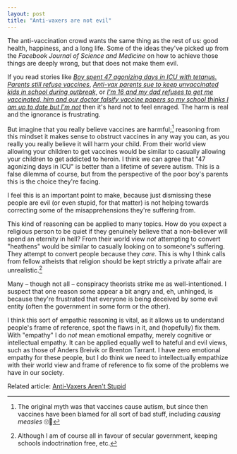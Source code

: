 ```yaml
---
layout: post
title: "Anti-vaxers are not evil"
---
```


The anti-vaccination crowd wants the same thing as the rest of us: good health,
happiness, and a long life. Some of the ideas they've picked up from the
*Facebook Journal of Science and Medicine* on how to achieve those things are
deeply wrong, but that does not make them evil.

If you read stories like [*Boy spent 47 agonizing days in ICU with tetanus.
Parents still refuse vaccines*][1], [*Anti-vax parents sue to keep unvaccinated
kids in school during outbreak*][2], or [*I'm 16 and my dad refuses to get me
vaccinated, him and our doctor falsify vaccine papers so my school thinks I am
up to date but I'm not*][3] then it's hard not to feel enraged. The harm is real
and the ignorance is frustrating.

But imagine that you really believe vaccines are harmful;[^1] reasoning from
this mindset it makes sense to obstruct vaccines in any way you can, as you
really you really believe it will harm your child. From their world view
allowing your children to get vaccines would be similar to casually allowing
your children to get addicted to heroin.
I think we can agree that "47 agonizing days in ICU" is better than a lifetime
of severe autism. This is a false dilemma of course, but from the perspective
of the poor boy's parents this is the choice they're facing.

I feel this is an important point to make, because just dismissing these people
are evil (or even stupid, for that matter) is not helping towards correcting
some of the mis&shy;ap&shy;pre&shy;hen&shy;sions they're suffering from.

This kind of reasoning can be applied to many topics. How do you expect a
religious person to be quiet if they genuinely believe that a non-believer will
spend an eternity in hell? From their world view *not* attempting to convert
"heathens" would be similar to casually looking on to someone's suffering. They
attempt to convert people because they *care*. This is why I think calls from
fellow atheists that religion should be kept strictly a private affair are
unrealistic.[^2]

Many – though not all – conspiracy theorists strike me as well-intentioned. I
suspect that one reason some appear a bit angry and, eh, unhinged, is because
they're frustrated that everyone is being deceived by some evil entity (often
the government in some form or the other).

I think this sort of empathic reasoning is vital, as it allows us to understand
people's frame of reference, spot the flaws in it, and (hopefully) fix them.
With "empathy" I do *not* mean emotional empathy, merely cognitive or
intellectual empathy. It can be applied equally well to hateful and evil views,
such as those of Anders Breivik or Brenton Tarrant. I have zero emotional
empathy for these people, but I do think we need to intellectually em&shy;pa&shy;thize
with their world view and frame of reference to fix some of the problems we have
in our society.

Related article:
[Anti-Vaxers Aren't Stupid](https://www.theatlantic.com/health/archive/2016/02/anti-vaxers-arent-stupid/462864/)


[^1]: The original myth was that vaccines cause autism, but since then vaccines
      have been blamed for all sort of bad stuff, including *causing measles* 🙄🤦

[^2]: Although I am of course all in favour of secular government, keeping
      schools indoctrination free, etc.


[1]: https://arstechnica.com/science/2019/03/boy-spent-47-agonizing-days-in-icu-with-tetanus-parents-still-refuse-vaccines/
[2]: https://arstechnica.com/science/2019/03/anti-vax-parents-sue-to-keep-unvaccinated-kids-in-school-during-outbreak/
[3]: https://www.reddit.com/r/legaladvice/comments/3xaz7x/ny_im_16_and_my_dad_refuses_to_get_me_vaccinated/

